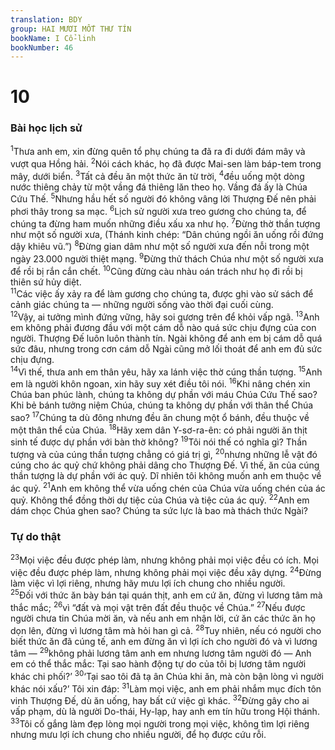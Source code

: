 ```yaml
---
translation: BDY
group: HAI MƯƠI MỐT THƯ TÍN
bookName: I Cổ-linh 
bookNumber: 46
---
```


<div class="title"><h1>10</h1><h3>Bài học lịch sử</h3></div>
<span class="verse 1co_10_1"><sup>1</sup>Thưa anh em, xin đừng quên tổ phụ chúng ta đã ra đi dưới đám mây và vượt qua Hồng hải. </span>
<span class="verse 1co_10_2"><sup>2</sup>Nói cách khác, họ đã được Mai-sen làm báp-tem trong mây, dưới biển. </span>
<span class="verse 1co_10_3"><sup>3</sup>Tất cả đều ăn một thức ăn từ trời, </span>
<span class="verse 1co_10_4"><sup>4</sup>đều uống một dòng nước thiêng chảy từ một vầng đá thiêng lăn theo họ. Vầng đá ấy là Chúa Cứu Thế.</span>
<span class="verse 1co_10_5"><sup>5</sup>Nhưng hầu hết số người đó không vâng lời Thượng Đế nên phải phơi thây trong sa mạc. </span>
<span class="verse 1co_10_6"><sup>6</sup>Lịch sử người xưa treo gương cho chúng ta, để chúng ta đừng ham muốn những điều xấu xa như họ. </span>
<span class="verse 1co_10_7"><sup>7</sup>Đừng thờ thần tượng như một số người xưa, (Thánh kinh chép: “Dân chúng ngồi ăn uống rồi đứng dậy khiêu vũ.”) </span>
<span class="verse 1co_10_8"><sup>8</sup>Đừng gian dâm như một số người xưa đến nỗi trong một ngày 23.000 người thiệt mạng. </span>
<span class="verse 1co_10_9"><sup>9</sup>Đừng thử thách Chúa như một số người xưa để rồi bị rắn cắn chết. </span>
<span class="verse 1co_10_10"><sup>10</sup>Cũng đừng càu nhàu oán trách như họ đi rồi bị thiên sứ hủy diệt.<br/></span>
<span class="verse 1co_10_11"><sup>11</sup>Các việc ấy xảy ra để làm gương cho chúng ta, được ghi vào sử sách để cảnh giác chúng ta — những người sống vào thời đại cuối cùng.<br/></span>
<span class="verse 1co_10_12"><sup>12</sup>Vậy, ai tưởng mình đứng vững, hãy soi gương trên để khỏi vấp ngã. </span>
<span class="verse 1co_10_13"><sup>13</sup>Anh em không phải đương đầu với một cám dỗ nào quá sức chịu đựng của con người. Thượng Đế luôn luôn thành tín. Ngài không để anh em bị cám dỗ quá sức đâu, nhưng trong cơn cám dỗ Ngài cũng mở lối thoát để anh em đủ sức chịu đựng.<br/></span>
<span class="verse 1co_10_14"><sup>14</sup>Vì thế, thưa anh em thân yêu, hãy xa lánh việc thờ cúng thần tượng. </span>
<span class="verse 1co_10_15"><sup>15</sup>Anh em là người khôn ngoan, xin hãy suy xét điều tôi nói. </span>
<span class="verse 1co_10_16"><sup>16</sup>Khi nâng chén xin Chúa ban phúc lành, chúng ta không dự phần với máu Chúa Cứu Thế sao? Khi bẻ bánh tưởng niệm Chúa, chúng ta không dự phần với thân thể Chúa sao? </span>
<span class="verse 1co_10_17"><sup>17</sup>Chúng ta dù đông nhưng đều ăn chung một ổ bánh, đều thuộc về một thân thể của Chúa. </span>
<span class="verse 1co_10_18"><sup>18</sup>Hãy xem dân Y-sơ-ra-ên: có phải người ăn thịt sinh tế được dự phần với bàn thờ không? </span>
<span class="verse 1co_10_19"><sup>19</sup>Tôi nói thế có nghĩa gì? Thần tượng và của cúng thần tượng chẳng có giá trị gì, </span>
<span class="verse 1co_10_20"><sup>20</sup>nhưng những lễ vật đó cúng cho ác quỷ chứ không phải dâng cho Thượng Đế. Vì thế, ăn của cúng thần tượng là dự phần với ác quỷ. Dĩ nhiên tôi không muốn anh em thuộc về ác quỷ. </span>
<span class="verse 1co_10_21"><sup>21</sup>Anh em không thể vừa uống chén của Chúa vừa uống chén của ác quỷ. Không thể đồng thời dự tiệc của Chúa và tiệc của ác quỷ. </span>
<span class="verse 1co_10_22"><sup>22</sup>Anh em dám chọc Chúa ghen sao? Chúng ta sức lực là bao mà thách thức Ngài?</span>
<div class="title"><h3>Tự do thật</h3></div>
<span class="verse 1co_10_23"><sup>23</sup>Mọi việc đều được phép làm, nhưng không phải mọi việc đều có ích. Mọi việc đều được phép làm, nhưng không phải mọi việc đều xây dựng. </span>
<span class="verse 1co_10_24"><sup>24</sup>Đừng làm việc vì lợi riêng, nhưng hãy mưu lợi ích chung cho nhiều người.<br/></span>
<span class="verse 1co_10_25"><sup>25</sup>Đối với thức ăn bày bán tại quán thịt, anh em cứ ăn, đừng vì lương tâm mà thắc mắc; </span>
<span class="verse 1co_10_26"><sup>26</sup>vì “đất và mọi vật trên đất đều thuộc về Chúa.” </span>
<span class="verse 1co_10_27"><sup>27</sup>Nếu được người chưa tin Chúa mời ăn, và nếu anh em nhận lời, cứ ăn các thức ăn họ dọn lên, đừng vì lương tâm mà hỏi han gì cả. </span>
<span class="verse 1co_10_28"><sup>28</sup>Tuy nhiên, nếu có người cho biết thức ăn đã cúng tế, anh em đừng ăn vì lợi ích cho người đó và vì lương tâm — </span>
<span class="verse 1co_10_29"><sup>29</sup>không phải lương tâm anh em nhưng lương tâm người đó — Anh em có thể thắc mắc: Tại sao hành động tự do của tôi bị lương tâm người khác chi phối?’ </span>
<span class="verse 1co_10_30"><sup>30</sup>‘Tại sao tôi đã tạ ân Chúa khi ăn, mà còn bận lòng vì người khác nói xấu?’ Tôi xin đáp: </span>
<span class="verse 1co_10_31"><sup>31</sup>Làm mọi việc, anh em phải nhắm mục đích tôn vinh Thượng Đế, dù ăn uống, hay bất cứ việc gì khác. </span>
<span class="verse 1co_10_32"><sup>32</sup>Đừng gây cho ai vấp phạm, dù là người Do-thái, Hy-lạp, hay anh em tín hữu trong Hội thánh. </span>
<span class="verse 1co_10_33"><sup>33</sup>Tôi cố gắng làm đẹp lòng mọi người trong mọi việc, không tìm lợi riêng nhưng mưu lợi ích chung cho nhiều người, để họ được cứu rỗi.</span>
